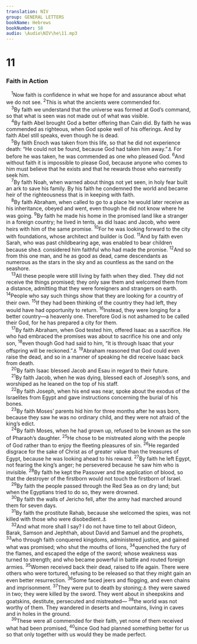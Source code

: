 ```yaml
---
translation: NIV
group: GENERAL LETTERS
bookName: Hebrews 
bookNumber: 58
audio: \Audio\NIV\he\11.mp3
---
```


<div class="title"><h1>11</h1><h3>Faith in Action </h3></div>
<span class="verse he_11_1"> <sup>1</sup>Now faith is confidence in what we hope for and assurance about what we do not see. </span>
<span class="verse he_11_2"><sup>2</sup>This is what the ancients were commended for. <br/></span>
<span class="verse he_11_3"> <sup>3</sup>By faith we understand that the universe was formed at God’s command, so that what is seen was not made out of what was visible. <br/></span>
<span class="verse he_11_4"> <sup>4</sup>By faith Abel brought God a better offering than Cain did. By faith he was commended as righteous, when God spoke well of his offerings. And by faith Abel still speaks, even though he is dead. <br/></span>
<span class="verse he_11_5"> <sup>5</sup>By faith Enoch was taken from this life, so that he did not experience death: “He could not be found, because God had taken him away.”<a data-toggle="tooltip" data-placement="bottom" title="Gen. 5:24">⚓</a> For before he was taken, he was commended as one who pleased God. </span>
<span class="verse he_11_6"><sup>6</sup>And without faith it is impossible to please God, because anyone who comes to him must believe that he exists and that he rewards those who earnestly seek him. <br/></span>
<span class="verse he_11_7"> <sup>7</sup>By faith Noah, when warned about things not yet seen, in holy fear built an ark to save his family. By his faith he condemned the world and became heir of the righteousness that is in keeping with faith. <br/></span>
<span class="verse he_11_8"> <sup>8</sup>By faith Abraham, when called to go to a place he would later receive as his inheritance, obeyed and went, even though he did not know where he was going. </span>
<span class="verse he_11_9"><sup>9</sup>By faith he made his home in the promised land like a stranger in a foreign country; he lived in tents, as did Isaac and Jacob, who were heirs with him of the same promise. </span>
<span class="verse he_11_10"><sup>10</sup>For he was looking forward to the city with foundations, whose architect and builder is God. </span>
<span class="verse he_11_11"><sup>11</sup>And by faith even Sarah, who was past childbearing age, was enabled to bear children because she<a data-toggle="tooltip" data-placement="bottom" title="Or By faith Abraham, even though he was too old to have children—and Sarah herself was not able to conceive—was enabled to become a father because he">⚓</a> considered him faithful who had made the promise. </span>
<span class="verse he_11_12"><sup>12</sup>And so from this one man, and he as good as dead, came descendants as numerous as the stars in the sky and as countless as the sand on the seashore. <br/></span>
<span class="verse he_11_13"> <sup>13</sup>All these people were still living by faith when they died. They did not receive the things promised; they only saw them and welcomed them from a distance, admitting that they were foreigners and strangers on earth. </span>
<span class="verse he_11_14"><sup>14</sup>People who say such things show that they are looking for a country of their own. </span>
<span class="verse he_11_15"><sup>15</sup>If they had been thinking of the country they had left, they would have had opportunity to return. </span>
<span class="verse he_11_16"><sup>16</sup>Instead, they were longing for a better country—a heavenly one. Therefore God is not ashamed to be called their God, for he has prepared a city for them. <br/></span>
<span class="verse he_11_17"> <sup>17</sup>By faith Abraham, when God tested him, offered Isaac as a sacrifice. He who had embraced the promises was about to sacrifice his one and only son, </span>
<span class="verse he_11_18"><sup>18</sup>even though God had said to him, “It is through Isaac that your offspring will be reckoned.”<a data-toggle="tooltip" data-placement="bottom" title="Gen. 21:12">⚓</a></span>
<span class="verse he_11_19"><sup>19</sup>Abraham reasoned that God could even raise the dead, and so in a manner of speaking he did receive Isaac back from death. <br/></span>
<span class="verse he_11_20"> <sup>20</sup>By faith Isaac blessed Jacob and Esau in regard to their future. <br/></span>
<span class="verse he_11_21"> <sup>21</sup>By faith Jacob, when he was dying, blessed each of Joseph’s sons, and worshiped as he leaned on the top of his staff. <br/></span>
<span class="verse he_11_22"> <sup>22</sup>By faith Joseph, when his end was near, spoke about the exodus of the Israelites from Egypt and gave instructions concerning the burial of his bones. <br/></span>
<span class="verse he_11_23"> <sup>23</sup>By faith Moses’ parents hid him for three months after he was born, because they saw he was no ordinary child, and they were not afraid of the king’s edict. <br/></span>
<span class="verse he_11_24"> <sup>24</sup>By faith Moses, when he had grown up, refused to be known as the son of Pharaoh’s daughter. </span>
<span class="verse he_11_25"><sup>25</sup>He chose to be mistreated along with the people of God rather than to enjoy the fleeting pleasures of sin. </span>
<span class="verse he_11_26"><sup>26</sup>He regarded disgrace for the sake of Christ as of greater value than the treasures of Egypt, because he was looking ahead to his reward. </span>
<span class="verse he_11_27"><sup>27</sup>By faith he left Egypt, not fearing the king’s anger; he persevered because he saw him who is invisible. </span>
<span class="verse he_11_28"><sup>28</sup>By faith he kept the Passover and the application of blood, so that the destroyer of the firstborn would not touch the firstborn of Israel. <br/></span>
<span class="verse he_11_29"> <sup>29</sup>By faith the people passed through the Red Sea as on dry land; but when the Egyptians tried to do so, they were drowned. <br/></span>
<span class="verse he_11_30"> <sup>30</sup>By faith the walls of Jericho fell, after the army had marched around them for seven days. <br/></span>
<span class="verse he_11_31"> <sup>31</sup>By faith the prostitute Rahab, because she welcomed the spies, was not killed with those who were disobedient.<a data-toggle="tooltip" data-placement="bottom" title="Or unbelieving">⚓</a><br/></span>
<span class="verse he_11_32"> <sup>32</sup>And what more shall I say? I do not have time to tell about Gideon, Barak, Samson and Jephthah, about David and Samuel and the prophets, </span>
<span class="verse he_11_33"><sup>33</sup>who through faith conquered kingdoms, administered justice, and gained what was promised; who shut the mouths of lions, </span>
<span class="verse he_11_34"><sup>34</sup>quenched the fury of the flames, and escaped the edge of the sword; whose weakness was turned to strength; and who became powerful in battle and routed foreign armies. </span>
<span class="verse he_11_35"><sup>35</sup>Women received back their dead, raised to life again. There were others who were tortured, refusing to be released so that they might gain an even better resurrection. </span>
<span class="verse he_11_36"><sup>36</sup>Some faced jeers and flogging, and even chains and imprisonment. </span>
<span class="verse he_11_37"><sup>37</sup>They were put to death by stoning;<a data-toggle="tooltip" data-placement="bottom" title="Some early manuscripts stoning; they were put to the test;">⚓</a> they were sawed in two; they were killed by the sword. They went about in sheepskins and goatskins, destitute, persecuted and mistreated— </span>
<span class="verse he_11_38"><sup>38</sup>the world was not worthy of them. They wandered in deserts and mountains, living in caves and in holes in the ground. <br/></span>
<span class="verse he_11_39"> <sup>39</sup>These were all commended for their faith, yet none of them received what had been promised, </span>
<span class="verse he_11_40"><sup>40</sup>since God had planned something better for us so that only together with us would they be made perfect. <br/></span>
